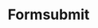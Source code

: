 ---
facebook: https://facebook.com/formsubmit
logohandle: formsubmitio
sort: formsubmit
title: Formsubmit
twitter: https://x.com/formsubmitio
website: https://formsubmit.io/
---